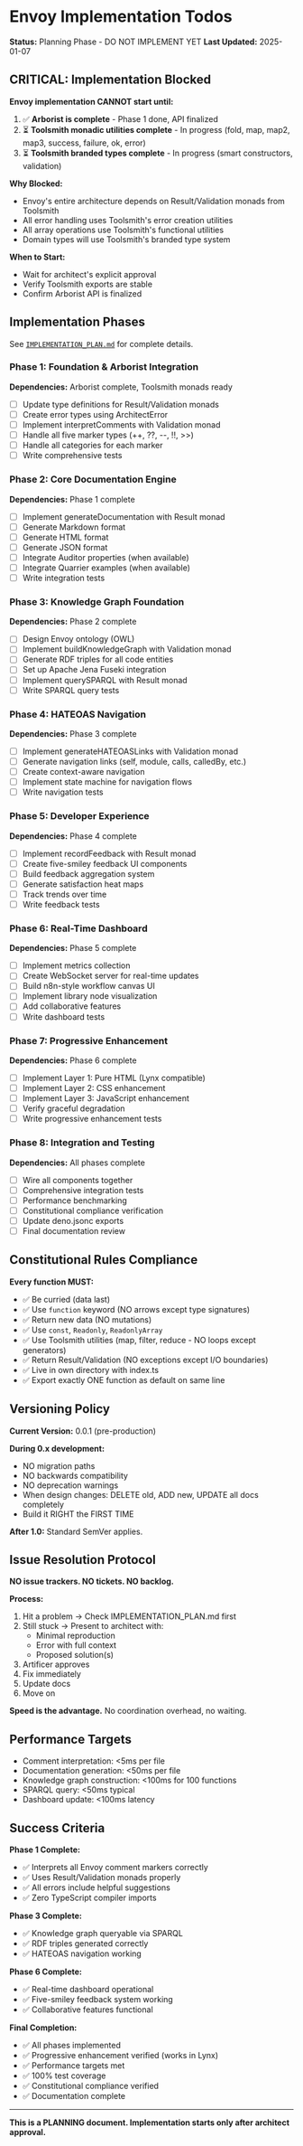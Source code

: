 # Envoy Implementation Todos

**Status:** Planning Phase - DO NOT IMPLEMENT YET
**Last Updated:** 2025-01-07

## CRITICAL: Implementation Blocked

**Envoy implementation CANNOT start until:**

1. ✅ **Arborist is complete** - Phase 1 done, API finalized
2. ⏳ **Toolsmith monadic utilities complete** - In progress (fold, map, map2, map3, success, failure, ok, error)
3. ⏳ **Toolsmith branded types complete** - In progress (smart constructors, validation)

**Why Blocked:**

- Envoy's entire architecture depends on Result/Validation monads from Toolsmith
- All error handling uses Toolsmith's error creation utilities
- All array operations use Toolsmith's functional utilities
- Domain types will use Toolsmith's branded type system

**When to Start:**

- Wait for architect's explicit approval
- Verify Toolsmith exports are stable
- Confirm Arborist API is finalized

## Implementation Phases

See [`IMPLEMENTATION_PLAN.md`](./IMPLEMENTATION_PLAN.md) for complete details.

### Phase 1: Foundation & Arborist Integration

**Dependencies:** Arborist complete, Toolsmith monads ready

- [ ] Update type definitions for Result/Validation monads
- [ ] Create error types using ArchitectError
- [ ] Implement interpretComments with Validation monad
- [ ] Handle all five marker types (++, ??, --, !!, >>)
- [ ] Handle all categories for each marker
- [ ] Write comprehensive tests

### Phase 2: Core Documentation Engine

**Dependencies:** Phase 1 complete

- [ ] Implement generateDocumentation with Result monad
- [ ] Generate Markdown format
- [ ] Generate HTML format
- [ ] Generate JSON format
- [ ] Integrate Auditor properties (when available)
- [ ] Integrate Quarrier examples (when available)
- [ ] Write integration tests

### Phase 3: Knowledge Graph Foundation

**Dependencies:** Phase 2 complete

- [ ] Design Envoy ontology (OWL)
- [ ] Implement buildKnowledgeGraph with Validation monad
- [ ] Generate RDF triples for all code entities
- [ ] Set up Apache Jena Fuseki integration
- [ ] Implement querySPARQL with Result monad
- [ ] Write SPARQL query tests

### Phase 4: HATEOAS Navigation

**Dependencies:** Phase 3 complete

- [ ] Implement generateHATEOASLinks with Validation monad
- [ ] Generate navigation links (self, module, calls, calledBy, etc.)
- [ ] Create context-aware navigation
- [ ] Implement state machine for navigation flows
- [ ] Write navigation tests

### Phase 5: Developer Experience

**Dependencies:** Phase 4 complete

- [ ] Implement recordFeedback with Result monad
- [ ] Create five-smiley feedback UI components
- [ ] Build feedback aggregation system
- [ ] Generate satisfaction heat maps
- [ ] Track trends over time
- [ ] Write feedback tests

### Phase 6: Real-Time Dashboard

**Dependencies:** Phase 5 complete

- [ ] Implement metrics collection
- [ ] Create WebSocket server for real-time updates
- [ ] Build n8n-style workflow canvas UI
- [ ] Implement library node visualization
- [ ] Add collaborative features
- [ ] Write dashboard tests

### Phase 7: Progressive Enhancement

**Dependencies:** Phase 6 complete

- [ ] Implement Layer 1: Pure HTML (Lynx compatible)
- [ ] Implement Layer 2: CSS enhancement
- [ ] Implement Layer 3: JavaScript enhancement
- [ ] Verify graceful degradation
- [ ] Write progressive enhancement tests

### Phase 8: Integration and Testing

**Dependencies:** All phases complete

- [ ] Wire all components together
- [ ] Comprehensive integration tests
- [ ] Performance benchmarking
- [ ] Constitutional compliance verification
- [ ] Update deno.jsonc exports
- [ ] Final documentation review

## Constitutional Rules Compliance

**Every function MUST:**

- ✅ Be curried (data last)
- ✅ Use `function` keyword (NO arrows except type signatures)
- ✅ Return new data (NO mutations)
- ✅ Use `const`, `Readonly`, `ReadonlyArray`
- ✅ Use Toolsmith utilities (map, filter, reduce - NO loops except generators)
- ✅ Return Result/Validation (NO exceptions except I/O boundaries)
- ✅ Live in own directory with index.ts
- ✅ Export exactly ONE function as default on same line

## Versioning Policy

**Current Version:** 0.0.1 (pre-production)

**During 0.x development:**

- NO migration paths
- NO backwards compatibility
- NO deprecation warnings
- When design changes: DELETE old, ADD new, UPDATE all docs completely
- Build it RIGHT the FIRST TIME

**After 1.0:** Standard SemVer applies.

## Issue Resolution Protocol

**NO issue trackers. NO tickets. NO backlog.**

**Process:**

1. Hit a problem → Check IMPLEMENTATION_PLAN.md first
2. Still stuck → Present to architect with:
   - Minimal reproduction
   - Error with full context
   - Proposed solution(s)
3. Artificer approves
4. Fix immediately
5. Update docs
6. Move on

**Speed is the advantage.** No coordination overhead, no waiting.

## Performance Targets

- Comment interpretation: <5ms per file
- Documentation generation: <50ms per file
- Knowledge graph construction: <100ms for 100 functions
- SPARQL query: <50ms typical
- Dashboard update: <100ms latency

## Success Criteria

**Phase 1 Complete:**

- ✅ Interprets all Envoy comment markers correctly
- ✅ Uses Result/Validation monads properly
- ✅ All errors include helpful suggestions
- ✅ Zero TypeScript compiler imports

**Phase 3 Complete:**

- ✅ Knowledge graph queryable via SPARQL
- ✅ RDF triples generated correctly
- ✅ HATEOAS navigation working

**Phase 6 Complete:**

- ✅ Real-time dashboard operational
- ✅ Five-smiley feedback system working
- ✅ Collaborative features functional

**Final Completion:**

- ✅ All phases implemented
- ✅ Progressive enhancement verified (works in Lynx)
- ✅ Performance targets met
- ✅ 100% test coverage
- ✅ Constitutional compliance verified
- ✅ Documentation complete

---

**This is a PLANNING document. Implementation starts only after architect approval.**
